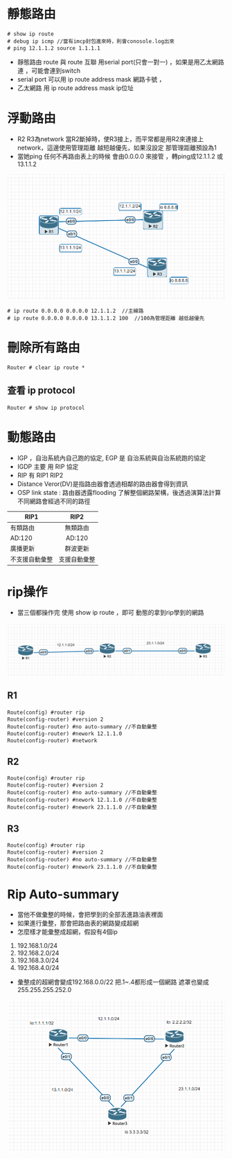 
# 靜態路由
```
# show ip route
# debug ip icmp //當有imcp封包進來時，則會conosole.log出來
# ping 12.1.1.2 source 1.1.1.1
```

* 靜態路由 route 與 route 互聯 用serial port(只會一對一) ，如果是用乙太網路連 ，可能會連到switch
* serial port 可以用 ip route address mask 網路卡號 ，
* 乙太網路 用 ip route address mask ip位址

# 浮動路由

* R2 R3為network 當R2斷掉時，使R3接上，而平常都是用R2來連接上network，這邊使用管理距離 越短越優先，如果沒設定
那管理距離預設為1
* 當她ping 任何不再路由表上的時候 會由0.0.0.0 來接管
，轉ping成12.1.1.2 或 13.1.1.2

![static_route](./static_route.png)
````
# ip route 0.0.0.0 0.0.0.0 12.1.1.2  //主線路
# ip route 0.0.0.0 0.0.0.0 13.1.1.2 100  //100為管理距離 越低越優先
````
# 刪除所有路由

```clear
Router # clear ip route *
```


## 查看 ip protocol

```
Router # show ip protocol
```
# 動態路由

* IGP ，自治系統內自己跑的協定, EGP 是 自治系統與自治系統跑的協定
* IGDP 主要 用 RIP 協定
* RIP 有 RIP1 RIP2
* Distance Veror(DV)是指路由器會透過相鄰的路由器會得到資訊 
* OSP link state : 路由器透露flooding 了解整個網路架構，後透過演算法計算不同網路會經過不同的路徑

RIP1 | RIP2 |
-----|:----:|
有類路由|無類路由
AD:120| AD:120
廣播更新|群波更新
不支援自動彙整|支援自動彙整

# rip操作
* 當三個都操作完 使用 show ip route ，即可
動態的拿到rip學到的網路

![123](./active_route.png)
## R1
```
Route(config) #router rip 
Route(config-router) #version 2
Route(config-router) #no auto-summary //不自動彙整
Route(config-router) #nework 12.1.1.0 
Route(config-router) #network 
```
## R2
```
Route(config) #router rip 
Route(config-router) #version 2
Route(config-router) #no auto-summary //不自動彙整
Route(config-router) #nework 12.1.1.0 //不自動彙整
Route(config-router) #nework 23.1.1.0 //不自動彙整
```
## R3
```
Route(config) #router rip 
Route(config-router) #version 2
Route(config-router) #no auto-summary //不自動彙整
Route(config-router) #nework 23.1.1.0 //不自動彙整
```

# Rip Auto-summary

* 當他不做彙整的時候，會把學到的全部丟進路油表裡面
* 如果進行彙整，那會把路由表的網路變成超網
* 怎麼樣才能彙整成超網，假設有4個ip
1. 192.168.1.0/24
2. 192.168.2.0/24
3. 192.168.3.0/24
4. 192.168.4.0/24
* 彙整成的超網會變成192.168.0.0/22 把.1~.4都形成一個網路 遮罩也變成255.255.255.252.0

![](./active_rip_route.png)

